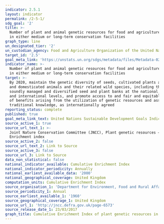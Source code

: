 ```yaml
---
indicator: 2.5.1
layout: indicator
permalink: /2-5-1/
sdg_goal: '2'
title: >-
  Number of plant and animal genetic resources for food and agriculture secured
  in either medium or long-term conservation facilities
graph_type: line
un_designated_tier: '2'
un_custodian_agency: Food and Agriculture Organization of the United Nations (UN FAO)
target_id: '2.5'
goal_meta_link: 'https://unstats.un.org/sdgs/metadata/files/Metadata-02-05-01.pdf'
indicator_name: >-
  Number of plant and animal genetic resources for food and agriculture secured
  in either medium or long-term conservation facilities
target: >-
  By 2020, maintain the genetic diversity of seeds, cultivated plants and farmed
  and domesticated animals and their related wild species, including through
  soundly managed and diversified seed and plant banks at the national, regional
  and international levels, and promote access to and fair and equitable sharing
  of benefits arising from the utilization of genetic resources and associated
  traditional knowledge, as internationally agreed
reporting_status: complete
published: true
goal_meta_link_text: United Nations Sustainable Development Goals Indicator Metadata 02-05-01
source_active_1: true
source_url_text_1: >-
  Joint Nature Conservation Committee (JNCC), Plant genetic resources –
  Enrichment index
source_active_2: false
source_url_text_2: Link to Source
source_active_3: false
source_url_3: Link to Source
data_non_statistical: false
national_indicator_available: Cumulative Enrichment Index
national_indicator_periodicity: Annually
national_earliest_available_data: '2000'
national_geographical_coverage: United Kingdom
computation_units: Cumulative Enrichment Index
source_organisation_1: 'Department for Environment, Food and Rural Affairs (Defra)'
source_periodicity_1: Annual
source_earliest_available_1: '1960'
source_geographical_coverage_1: United Kingdom
source_url_1: 'http://jncc.defra.gov.uk/page-6573'
source_release_date_1: 23/03/2017
graph_title: Cumulative Enrichment Index of plant genetic resources in the UK
---
```

